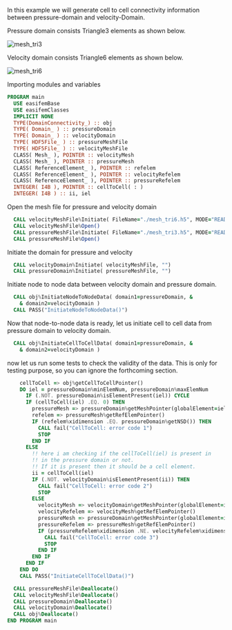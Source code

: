In this example we will generate cell to cell connectivity information between pressure-domain and velocity-Domain.

Pressure domain consists Triangle3 elements as shown below.

![mesh_tri3](figures/mesh_tri3.png)

Velocity domain consists Triangle6 elements as shown below.

![mesh_tri6](figures/mesh_tri6.png)

Importing modules and variables

```fortran
PROGRAM main
  USE easifemBase
  USE easifemClasses
  IMPLICIT NONE
  TYPE(DomainConnectivity_) :: obj
  TYPE( Domain_ ) :: pressureDomain
  TYPE( Domain_ ) :: velocityDomain
  TYPE( HDF5File_ ) :: pressureMeshFile
  TYPE( HDF5File_ ) :: velocityMeshFile
  CLASS( Mesh_ ), POINTER :: velocityMesh
  CLASS( Mesh_ ), POINTER :: pressureMesh
  CLASS( ReferenceElement_ ), POINTER :: refelem
  CLASS( ReferenceElement_ ), POINTER :: velocityRefelem
  CLASS( ReferenceElement_ ), POINTER :: pressureRefelem
  INTEGER( I4B ), POINTER :: cellToCell( : )
  INTEGER( I4B ) :: ii, iel
```

Open the mesh file for pressure and velocity domain

```fortran
  CALL velocityMeshFile%Initiate( FileName="./mesh_tri6.h5", MODE="READ" )
  CALL velocityMeshFile%Open()
  CALL pressureMeshFile%Initiate( FileName="./mesh_tri3.h5", MODE="READ" )
  CALL pressureMeshFile%Open()
```

Initiate the domain for pressure and velocity

```fortran
  CALL velocityDomain%Initiate( velocityMeshFile, "")
  CALL pressureDomain%Initiate( pressureMeshFile, "")
```

Initiate node to node data between velocity domain and pressure domain.

```fortran
  CALL obj%InitiateNodeToNodeData( domain1=pressureDomain, &
    & domain2=velocityDomain )
  CALL PASS("InitiateNodeToNodeData()")
```

Now that node-to-node data is ready, let us initiate cell to cell data from pressure domain to velocity domain.

```fortran
  CALL obj%InitiateCellToCellData( domain1=pressureDomain, &
    & domain2=velocityDomain )
```

now let us run some tests to check the validity of the data. This is only for testing purpose, so you can ignore the forthcoming section.

```fortran
    cellToCell => obj%getCellToCellPointer()
    DO iel = pressureDomain%minElemNum, pressureDomain%maxElemNum
      IF (.NOT. pressureDomain%isElementPresent(iel)) CYCLE
      IF (cellToCell(iel) .EQ. 0) THEN
        pressureMesh => pressureDomain%getMeshPointer(globalElement=iel)
        refelem => pressureMesh%getRefElemPointer()
        IF (refelem%xidimension .EQ. pressureDomain%getNSD()) THEN
          CALL fail("CellToCell: error code 1")
          STOP
        END IF
      ELSE
        !! here i am checking if the cellToCell(iel) is present in
        !! in the pressure domain or not.
        !! If it is present then it should be a cell element.
        ii = cellToCell(iel)
        IF (.NOT. velocityDomain%isElementPresent(ii)) THEN
          CALL fail("CellToCell: error code 2")
          STOP
        ELSE
          velocityMesh => velocityDomain%getMeshPointer(globalElement=ii)
          velocityRefelem => velocityMesh%getRefElemPointer()
          pressureMesh => pressureDomain%getMeshPointer(globalElement=iel)
          pressureRefelem => pressureMesh%getRefElemPointer()
          IF (pressureRefelem%xidimension .NE. velocityRefelem%xidimension) THEN
            CALL fail("CellToCell: error code 3")
            STOP
          END IF
        END IF
      END IF
    END DO
    CALL PASS("InitiateCellToCellData()")
```


```fortran
  CALL pressureMeshFile%Deallocate()
  CALL velocityMeshFile%Deallocate()
  CALL pressureDomain%Deallocate()
  CALL velocityDomain%Deallocate()
  CALL obj%Deallocate()
END PROGRAM main
```
